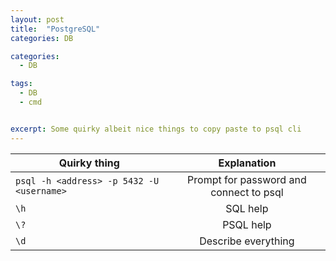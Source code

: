 ```yaml
---
layout: post
title:  "PostgreSQL"
categories: DB

categories:
  - DB

tags:
  - DB
  - cmd


excerpt: Some quirky albeit nice things to copy paste to psql cli
---
```


| Quirky thing        | Explanation  |
| ------------- |:-------------:|
| `psql -h <address> -p 5432 -U <username>`      | Prompt for password and connect to psql  |
| `\h`      | SQL help  |
| `\?`      | PSQL help  |
| `\d`      | Describe everything  |
